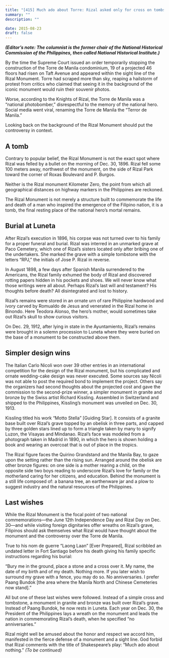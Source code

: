 ```yaml
---
title: "[415] Much ado about Torre: Rizal asked only for cross on tombstone"
summary: ""
description: ""

date: 2015-08-23
draft: false
---
```


**_(Editor’s note: The columnist is the former chair of the National Historical Commission of the Philippines, then called National Historical Institute.)_**

By the time the Supreme Court issued an order temporarily stopping the construction of the Torre de Manila condominium, 19 of a projected 46 floors had risen on Taft Avenue and appeared within the sight line of the Rizal Monument. Torre had scraped more than sky, reaping a hailstorm of protest from critics who claimed that seeing it in the background of the iconic monument would ruin their souvenir photos.

Worse, according to the Knights of Rizal, the Torre de Manila was a “national photobomber,” disrespectful to the memory of the national hero. Social media went viral, renaming the Torre de Manila the “Terror de Manila.”

Looking back on the background of the Rizal Monument should put the controversy in context.

## A tomb

Contrary to popular belief, the Rizal Monument is not the exact spot where Rizal was felled by a bullet on the morning of Dec. 30, 1896. Rizal fell some 100 meters away, northwest of the monument, on the side of Rizal Park toward the corner of Roxas Boulevard and P. Burgos.

Neither is the Rizal monument Kilometer Zero, the point from which all geographical distances on highway markers in the Philippines are reckoned.

The Rizal Monument is not merely a structure built to commemorate the life and death of a man who inspired the emergence of the Filipino nation, it is a tomb, the final resting place of the national hero’s mortal remains.

## Burial at Luneta

After Rizal’s execution in 1896, his corpse was not turned over to his family for a proper funeral and burial. Rizal was interred in an unmarked grave at Paco Cemetery, which one of Rizal’s sisters located only after bribing one of the undertakers. She marked the grave with a simple tombstone with the letters “RPJ,” the initials of Jose P. Rizal in reverse.

In August 1898, a few days after Spanish Manila surrendered to the Americans, the Rizal family exhumed the body of Rizal and discovered rotting papers hidden in his pockets and shoes. We will never know what those writings were all about. Perhaps Rizal’s last will and testament? His thoughts before death? All disintegrated and lost to history.

Rizal’s remains were stored in an ornate urn of rare Philippine hardwood and ivory carved by Romualdo de Jesus and venerated in the Rizal home in Binondo. Here Teodora Alonso, the hero’s mother, would sometimes take out Rizal’s skull to show curious visitors.

On Dec. 29, 1912, after lying in state in the Ayuntamiento, Rizal’s remains were brought in a solemn procession to Luneta where they were buried on the base of a monument to be constructed above them.

## Simpler design wins

The Italian Carlo Nicoli won over 39 other entries in an international competition for the design of the Rizal monument, but his complicated and ornate wedding-cake design was never executed. Some sources say Nicoli was not able to post the required bond to implement the project. Others say the organizers had second thoughts about the projected cost and gave the commission to the second-prize winner, a simpler monument in granite and bronze by the Swiss artist Richard Kissling. Assembled in Switzerland and shipped to the Philippines, Kissling’s monument was unveiled on Dec. 30, 1913.

Kissling titled his work “Motto Stella” [Guiding Star]. It consists of a granite base built over Rizal’s grave topped by an obelisk in three parts, and capped by three golden stars lined up to form a triangle taken by many to signify Luzon, the Visayas and Mindanao. Rizal’s face was modeled from a photograph taken in Madrid in 1890, in which the hero is shown holding a book and wearing an overcoat that is out of place in the tropics.

The Rizal figure faces the Quirino Grandstand and the Manila Bay, to gaze upon the setting rather than the rising sun. Arranged around the obelisk are other bronze figures: on one side is a mother rearing a child, on the opposite side two boys reading to underscore Rizal’s love for family or the motherland caring for her citizens, and education. Behind the monument is a still life composed of: a banana tree, an earthenware jar and a plow to suggest industry and the natural resources of the Philippines.

## Last wishes

While the Rizal Monument is the focal point of two national commemorations—the June 12th Independence Day and Rizal Day on Dec. 30—and while visiting foreign dignitaries offer wreaths on Rizal’s grave, Filipinos should ask themselves what Rizal would have thought about the monument and the controversy over the Torre de Manila.

True to his nom de guerre “Laong Laan” [Ever Prepared], Rizal scribbled an undated letter in Fort Santiago before his death giving his family specific instructions regarding his burial:

“Bury me in the ground, place a stone and a cross over it. My name, the date of my birth and of my death. Nothing more. If you later wish to surround my grave with a fence, you may do so. No anniversaries. I prefer Paang Bundok [the area where the Manila North and Chinese Cemeteries now stand].”

All but one of these last wishes were followed. Instead of a simple cross and tombstone, a monument in granite and bronze was built over Rizal’s grave. Instead of Paang Bundok, he now rests in Luneta. Each year on Dec. 30, the President of the Philippines lays a wreath on the monument and leads the nation in commemorating Rizal’s death, when he specified “no anniversaries.”

Rizal might well be amused about the honor and respect we accord him, manifested in the fierce defense of a monument and a sight line. God forbid that Rizal comments with the title of Shakespeare’s play: “Much ado about nothing.” *(To be continued)*
